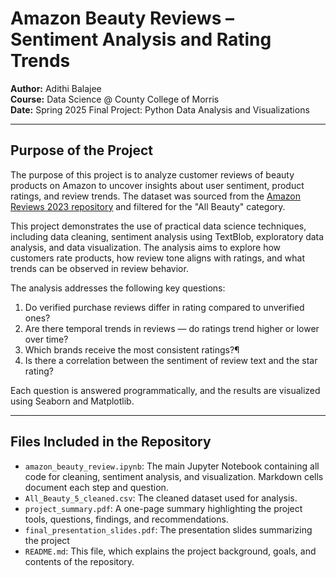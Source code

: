 # Amazon Beauty Reviews – Sentiment Analysis and Rating Trends

**Author:** Adithi Balajee  
**Course:** Data Science @ County College of Morris  
**Date:** Spring 2025 Final Project: Python Data Analysis and Visualizations

---

## Purpose of the Project

The purpose of this project is to analyze customer reviews of beauty products on Amazon to uncover insights about user sentiment, product ratings, and review trends. The dataset was sourced from the [Amazon Reviews 2023 repository](https://amazon-reviews-2023.github.io/) and filtered for the "All Beauty" category.

This project demonstrates the use of practical data science techniques, including data cleaning, sentiment analysis using TextBlob, exploratory data analysis, and data visualization. The analysis aims to explore how customers rate products, how review tone aligns with ratings, and what trends can be observed in review behavior.

The analysis addresses the following key questions:

1. Do verified purchase reviews differ in rating compared to unverified ones?
2. Are there temporal trends in reviews — do ratings trend higher or lower over time?
3. Which brands receive the most consistent ratings?¶
4. Is there a correlation between the sentiment of review text and the star rating?

Each question is answered programmatically, and the results are visualized using Seaborn and Matplotlib.

---

## Files Included in the Repository

- `amazon_beauty_review.ipynb`: The main Jupyter Notebook containing all code for cleaning, sentiment analysis, and visualization. Markdown cells document each step and question.
- `All_Beauty_5_cleaned.csv`: The cleaned dataset used for analysis.
- `project_summary.pdf`: A one-page summary highlighting the project tools, questions, findings, and recommendations.
- `final_presentation_slides.pdf`: The presentation slides summarizing the project
- `README.md`: This file, which explains the project background, goals, and contents of the repository.
